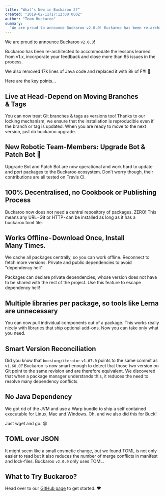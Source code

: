 ```yaml
---
title: "What's New in Buckaroo 2?"
created: "2019-02-11T17:12:00.000Z"
author: "Team Buckaroo"
summary:
  "We are proud to announce Buckaroo v2.0.0! Buckaroo has been re-architected to accommodate the lessons learned from v1.x, incorporate your feedback and close more than 85 issues in the process..."
---
```

We are proud to announce Buckaroo `v2.0.0`!

Buckaroo has been re-architected to accommodate the lessons learned from v1.x, incorporate your feedback and close more than 85 issues in the process.

We also removed 17k lines of Java code and replaced it with 8k of F#! 🙌

Here are the key points…

## Live at Head - Depend on Moving Branches & Tags

You can now treat Git branches & tags as versions too!
Thanks to our locking mechanism, we ensure that the installation is reproducible even if the branch or tag is updated. When you are ready to move to the next version, just do buckaroo upgrade.

## New Robotic Team-Members: Upgrade Bot & Patch Bot 🤖

Upgrade Bot and Patch Bot are now operational and work hard to update and port packages to the Buckaroo ecosystem. Don't worry though, their contributions are all tested on Travis CI.

## 100% Decentralised, no Cookbook or Publishing Process

Buckaroo now does not need a central repository of packages. ZERO! This means any URL - Git or HTTP - can be installed as long as it has a buckaroo.toml file.

## Works Offline - Download Once, Install Many Times.

We cache all packages centrally, so you can work offline. Reconnect to fetch more versions.
Private and public dependencies to avoid "dependency hell"

Packages can declare private dependencies, whose version does not have to be shared with the rest of the project. Use this feature to escape dependency hell!

## Multiple libraries per package, so tools like Lerna are unnecessary

You can now pull individual components out of a package. This works really nicely with libraries that ship optional add-ons. Now you can take only what you need.

## Smart Version Reconciliation
Did you know that `boostorg/iterator` `v1.67.0` points to the same commit as `v1.68.0`?
Buckaroo is now smart enough to detect that those two version on Git point to the same revision and are therefore equivalent. We discovered that when a package manager understands this, it reduces the need to resolve many dependency conflicts.

## No Java Dependency

We got rid of the JVM and use a Warp bundle to ship a self contained executable for Linux, Mac and Windows. Oh, and we also did this for Buck!

Just wget and go. 😎

## TOML over JSON

It might seem like a small cosmetic change, but we found TOML is not only easier to read but it also reduces the number of merge conflicts in manifest and lock-files. Buckaroo `v2.0.0` only uses TOML.

## What to Try Buckaroo?

Head over to our [GitHub page](https://github.com/LoopPerfect/buckaroo) to get started. ❤️

